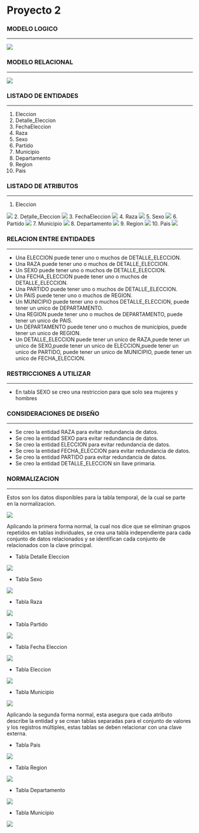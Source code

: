 # Proyecto 2


### MODELO LOGICO
---
<img src="src/ModeloLogico.png">

### MODELO RELACIONAL
---
<img src="src/ModeloRelacional.png">

### LISTADO DE ENTIDADES
---
1. Eleccion
2. Detalle_Eleccion
3. FechaEleccion
4. Raza
5. Sexo
6. Partido
7. Municipio
8. Departamento
9. Region
10. Pais

### LISTADO DE ATRIBUTOS
---
1. Eleccion
<img src="src/ELECCION.jpg">
2. Detalle_Eleccion
<img src="src/DETALLE.jpg">
3. FechaEleccion
<img src="src/FECHA.jpg">
4. Raza
<img src="src/RAZA.jpg">
5. Sexo
<img src="src/SEXO.jpg">
6. Partido
<img src="src/PARTIDO.jpg">
7. Municipio
<img src="src/MUNICIPIO.jpg">
8. Departamento
<img src="src/DEPARTAMENTO.jpg">
9. Region
<img src="src/REGION.jpg">
10. Pais
<img src="src/PAIS.jpg">

### RELACION ENTRE ENTIDADES
---
* Una ELECCION puede tener uno o muchos de DETALLE_ELECCION.
* Una RAZA puede tener uno o muchos de DETALLE_ELECCION.
* Un SEXO puede tener uno o muchos de DETALLE_ELECCION.
* Una FECHA_ELECCION puede tener uno o muchos de DETALLE_ELECCION.
* Una PARTIDO puede tener uno o muchos de DETALLE_ELECCION.
* Un PAIS puede tener uno o muchos de REGION.
* Un MUNICIPIO puede tener uno o muchos DETALLE_ELECCION, puede tener un unico de DEPARTAMENTO.
* Una REGION puede tener uno o muchos de DEPARTAMENTO, puede tener un unico de PAIS.
* Un DEPARTAMENTO puede tener uno o muchos de municipios, puede tener un unico de REGION.
* Un DETALLE_ELECCION puede tener un unico de RAZA,puede tener un unico de SEXO,puede tener un unico de ELECCION,puede tener un unico de PARTIDO, puede tener un unico de MUNICIPIO, puede tener un unico de FECHA_ELECCION.


### RESTRICCIONES A UTILIZAR
---
* En tabla SEXO se creo una restriccion para que solo sea mujeres y hombres

### CONSIDERACIONES DE DISEÑO
---
* Se creo la entidad RAZA para evitar redundancia de datos.
* Se creo la entidad SEXO para evitar redundancia de datos.
* Se creo la entidad ELECCION para evitar redundancia de datos.
* Se creo la entidad FECHA_ELECCION para evitar redundancia de datos.
* Se creo la entidad PARTIDO para evitar redundancia de datos.
* Se creo la entidad DETALLE_ELECCION sin llave primaria.

### NORMALIZACION
---
Estos son los datos disponibles para la tabla temporal, de la cual se parte en la normalizacion.

<img src="src/normalizacion/Temporal.jpg">

Aplicando la primera forma normal, la cual nos dice que se eliminan grupos repetidos en tablas individuales, se crea una tabla independiente para cada conjunto de datos relacionados
y se identifican cada conjunto de relacionados con la clave principal.

* Tabla Detalle Eleccion
<img src="src/normalizacion/TablaDetalle.jpg">

* Tabla Sexo
<img src="src/normalizacion/TablaSexo.jpg">

* Tabla Raza
<img src="src/normalizacion/TablaRaza.jpg">

* Tabla Partido
<img src="src/normalizacion/TablaPartido.jpg">

* Tabla Fecha Eleccion
<img src="src/normalizacion/TablaFechaEleccion.jpg">

* Tabla Eleccion
<img src="src/normalizacion/TablaEleccion.jpg">

* Tabla Municipio
<img src="src/normalizacion/TablaMunicipio.jpg">

Aplicando la segunda forma normal, esta asegura que cada atributo describe la entidad
y se crean tablas separadas para el conjunto de valores y los registros múltiples, estas tablas se deben relacionar con una clave externa.

* Tabla Pais
<img src="src/normalizacion/TablaPais.jpg">

* Tabla Region
<img src="src/normalizacion/TablaRegion.jpg">

* Tabla Departamento
<img src="src/normalizacion/TablaRegion.jpg">

* Tabla Municipio
<img src="src/normalizacion/TablaMunicipio.jpg">

